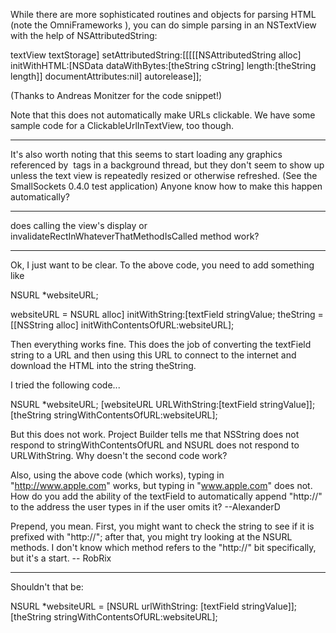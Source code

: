While there are more sophisticated routines and objects for parsing HTML (note the OmniFrameworks ), you can do simple parsing in an NSTextView with the help of NSAttributedString:

    
textView textStorage] setAttributedString:[[[[[NSAttributedString 
alloc] initWithHTML:[NSData dataWithBytes:[theString cString] 
length:[theString length]] documentAttributes:nil] autorelease]];


(Thanks to Andreas Monitzer for the code snippet!)

Note that this does not automatically make URLs clickable. We have some sample code for a ClickableUrlInTextView, too though.

----

It's also worth noting that this seems to start loading any graphics referenced by <img> tags in a background thread, but they don't seem to show up unless the text view is repeatedly resized or otherwise refreshed.  (See the SmallSockets 0.4.0 test application)  Anyone know how to make this happen automatically?

----

does calling the view's display or invalidateRectInWhateverThatMethodIsCalled method work?

----

Ok, I just want to be clear.  To the above code, you need to add something like
    
NSURL *websiteURL;

websiteURL = NSURL alloc] initWithString:[textField stringValue;
theString = [[NSString alloc] initWithContentsOfURL:websiteURL];

Then everything works fine.  This does the job of converting the textField string to a URL and then using this URL to connect to the internet and download the HTML into the string theString.

I tried the following code...
    
NSURL *websiteURL;
[websiteURL URLWithString:[textField stringValue]];
[theString stringWithContentsOfURL:websiteURL];

But this does not work.  Project Builder tells me that NSString does not respond to stringWithContentsOfURL and NSURL does not respond to URLWithString.  Why doesn't the second code work?

Also, using the above code (which works), typing in "http://www.apple.com" works, but typing in "www.apple.com" does not.  How do you add the ability of the textField to automatically append "http://" to the address the user types in if the user omits it? --AlexanderD

Prepend, you mean. First, you might want to check the string to see if it is prefixed with "http://"; after that, you might try looking at the NSURL methods. I don't know which method refers to the "http://" bit specifically, but it's a start. -- RobRix

----
Shouldn't that be:
    
NSURL *websiteURL = [NSURL urlWithString: [textField stringValue]];
[theString stringWithContentsOfURL:websiteURL];
